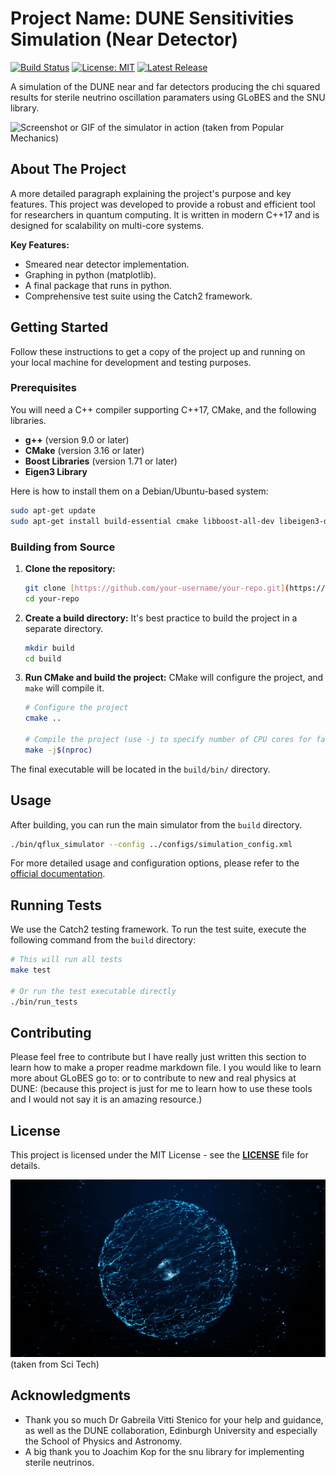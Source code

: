 # Project Name: DUNE Sensitivities Simulation (Near Detector)

[![Build Status](https://img.shields.io/github/actions/workflow/status/paolominhas/DUNE-GLoBES-Simulation-Internship-2025/ci.yml?branch=main)](https://github.com/paolominhas/DUNE-GLoBES-Simulation-Internship-2025/actions)
[![License: MIT](https://img.shields.io/badge/License-MIT-yellow.svg)](https://opensource.org/licenses/MIT)
[![Latest Release](https://img.shields.io/github/v/release/paolominhas/DUNE-GLoBES-Simulation-Internship-2025)](https://github.com/paolominhas/DUNE-GLoBES-Simulation-Internship-2025)

A simulation of the DUNE near and far detectors producing the chi squared results for sterile neutrino oscillation paramaters using GLoBES and the SNU library.

![Screenshot or GIF of the simulator in action](assets/dune.gif) (taken from Popular Mechanics)

## About The Project

A more detailed paragraph explaining the project's purpose and key features. This project was developed to provide a robust and efficient tool for researchers in quantum computing. It is written in modern C++17 and is designed for scalability on multi-core systems.

**Key Features:**
* Smeared near detector implementation.
* Graphing in python (matplotlib).
* A final package that runs in python.
* Comprehensive test suite using the Catch2 framework.

## Getting Started

Follow these instructions to get a copy of the project up and running on your local machine for development and testing purposes.

### Prerequisites

You will need a C++ compiler supporting C++17, CMake, and the following libraries.

* **g++** (version 9.0 or later)
* **CMake** (version 3.16 or later)
* **Boost Libraries** (version 1.71 or later)
* **Eigen3 Library**

Here is how to install them on a Debian/Ubuntu-based system:
```bash
sudo apt-get update
sudo apt-get install build-essential cmake libboost-all-dev libeigen3-dev
```

### Building from Source

1.  **Clone the repository:**
    ```bash
    git clone [https://github.com/your-username/your-repo.git](https://github.com/your-username/your-repo.git)
    cd your-repo
    ```

2.  **Create a build directory:**
    It's best practice to build the project in a separate directory.
    ```bash
    mkdir build
    cd build
    ```

3.  **Run CMake and build the project:**
    CMake will configure the project, and `make` will compile it.
    ```bash
    # Configure the project
    cmake ..

    # Compile the project (use -j to specify number of CPU cores for faster compilation)
    make -j$(nproc)
    ```
The final executable will be located in the `build/bin/` directory.

## Usage

After building, you can run the main simulator from the `build` directory.
```bash
./bin/qflux_simulator --config ../configs/simulation_config.xml
```

For more detailed usage and configuration options, please refer to the [official documentation](https://your-docs-website.com).

## Running Tests

We use the Catch2 testing framework. To run the test suite, execute the following command from the `build` directory:
```bash
# This will run all tests
make test

# Or run the test executable directly
./bin/run_tests
```

## Contributing

Please feel free to contribute but I have really just written this section to learn how to make a proper readme markdown file. I you would like to learn more about GLoBES go to: or to contribute to new and real physics at DUNE: (because this project is just for me to learn how to use these tools and I would not say it is an amazing resource.)

## License

This project is licensed under the MIT License - see the [**LICENSE**](LICENSE) file for details.

![Screenshot or GIF of the simulator in action](assets/Neutrino-Animation-Concept.gif) (taken from Sci Tech)

## Acknowledgments

* Thank you so much Dr Gabreila Vitti Stenico for your help and guidance, as well as the DUNE collaboration, Edinburgh University and especially the School of Physics and Astronomy.
* A big thank you to Joachim Kop for the snu library for implementing sterile neutrinos.